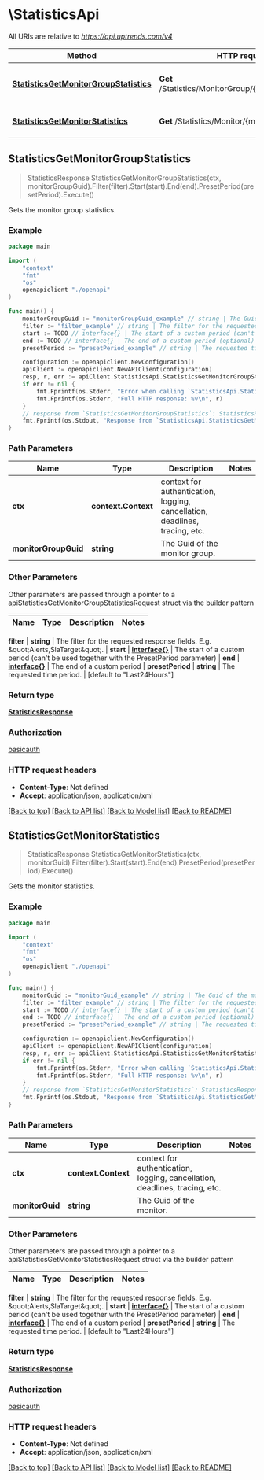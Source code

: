 # \StatisticsApi

All URIs are relative to *https://api.uptrends.com/v4*

Method | HTTP request | Description
------------- | ------------- | -------------
[**StatisticsGetMonitorGroupStatistics**](StatisticsApi.md#StatisticsGetMonitorGroupStatistics) | **Get** /Statistics/MonitorGroup/{monitorGroupGuid} | Gets the monitor group statistics.
[**StatisticsGetMonitorStatistics**](StatisticsApi.md#StatisticsGetMonitorStatistics) | **Get** /Statistics/Monitor/{monitorGuid} | Gets the monitor statistics.



## StatisticsGetMonitorGroupStatistics

> StatisticsResponse StatisticsGetMonitorGroupStatistics(ctx, monitorGroupGuid).Filter(filter).Start(start).End(end).PresetPeriod(presetPeriod).Execute()

Gets the monitor group statistics.

### Example

```go
package main

import (
    "context"
    "fmt"
    "os"
    openapiclient "./openapi"
)

func main() {
    monitorGroupGuid := "monitorGroupGuid_example" // string | The Guid of the monitor group.
    filter := "filter_example" // string | The filter for the requested response fields. E.g. \"Alerts,SlaTarget\". (optional)
    start := TODO // interface{} | The start of a custom period (can't be used together with the PresetPeriod parameter) (optional)
    end := TODO // interface{} | The end of a custom period (optional)
    presetPeriod := "presetPeriod_example" // string | The requested time period. (optional) (default to "Last24Hours")

    configuration := openapiclient.NewConfiguration()
    apiClient := openapiclient.NewAPIClient(configuration)
    resp, r, err := apiClient.StatisticsApi.StatisticsGetMonitorGroupStatistics(context.Background(), monitorGroupGuid).Filter(filter).Start(start).End(end).PresetPeriod(presetPeriod).Execute()
    if err != nil {
        fmt.Fprintf(os.Stderr, "Error when calling `StatisticsApi.StatisticsGetMonitorGroupStatistics``: %v\n", err)
        fmt.Fprintf(os.Stderr, "Full HTTP response: %v\n", r)
    }
    // response from `StatisticsGetMonitorGroupStatistics`: StatisticsResponse
    fmt.Fprintf(os.Stdout, "Response from `StatisticsApi.StatisticsGetMonitorGroupStatistics`: %v\n", resp)
}
```

### Path Parameters


Name | Type | Description  | Notes
------------- | ------------- | ------------- | -------------
**ctx** | **context.Context** | context for authentication, logging, cancellation, deadlines, tracing, etc.
**monitorGroupGuid** | **string** | The Guid of the monitor group. | 

### Other Parameters

Other parameters are passed through a pointer to a apiStatisticsGetMonitorGroupStatisticsRequest struct via the builder pattern


Name | Type | Description  | Notes
------------- | ------------- | ------------- | -------------

 **filter** | **string** | The filter for the requested response fields. E.g. \&quot;Alerts,SlaTarget\&quot;. | 
 **start** | [**interface{}**](interface{}.md) | The start of a custom period (can&#39;t be used together with the PresetPeriod parameter) | 
 **end** | [**interface{}**](interface{}.md) | The end of a custom period | 
 **presetPeriod** | **string** | The requested time period. | [default to &quot;Last24Hours&quot;]

### Return type

[**StatisticsResponse**](StatisticsResponse.md)

### Authorization

[basicauth](../README.md#basicauth)

### HTTP request headers

- **Content-Type**: Not defined
- **Accept**: application/json, application/xml

[[Back to top]](#) [[Back to API list]](../README.md#documentation-for-api-endpoints)
[[Back to Model list]](../README.md#documentation-for-models)
[[Back to README]](../README.md)


## StatisticsGetMonitorStatistics

> StatisticsResponse StatisticsGetMonitorStatistics(ctx, monitorGuid).Filter(filter).Start(start).End(end).PresetPeriod(presetPeriod).Execute()

Gets the monitor statistics.

### Example

```go
package main

import (
    "context"
    "fmt"
    "os"
    openapiclient "./openapi"
)

func main() {
    monitorGuid := "monitorGuid_example" // string | The Guid of the monitor.
    filter := "filter_example" // string | The filter for the requested response fields. E.g. \"Alerts,SlaTarget\". (optional)
    start := TODO // interface{} | The start of a custom period (can't be used together with the PresetPeriod parameter) (optional)
    end := TODO // interface{} | The end of a custom period (optional)
    presetPeriod := "presetPeriod_example" // string | The requested time period. (optional) (default to "Last24Hours")

    configuration := openapiclient.NewConfiguration()
    apiClient := openapiclient.NewAPIClient(configuration)
    resp, r, err := apiClient.StatisticsApi.StatisticsGetMonitorStatistics(context.Background(), monitorGuid).Filter(filter).Start(start).End(end).PresetPeriod(presetPeriod).Execute()
    if err != nil {
        fmt.Fprintf(os.Stderr, "Error when calling `StatisticsApi.StatisticsGetMonitorStatistics``: %v\n", err)
        fmt.Fprintf(os.Stderr, "Full HTTP response: %v\n", r)
    }
    // response from `StatisticsGetMonitorStatistics`: StatisticsResponse
    fmt.Fprintf(os.Stdout, "Response from `StatisticsApi.StatisticsGetMonitorStatistics`: %v\n", resp)
}
```

### Path Parameters


Name | Type | Description  | Notes
------------- | ------------- | ------------- | -------------
**ctx** | **context.Context** | context for authentication, logging, cancellation, deadlines, tracing, etc.
**monitorGuid** | **string** | The Guid of the monitor. | 

### Other Parameters

Other parameters are passed through a pointer to a apiStatisticsGetMonitorStatisticsRequest struct via the builder pattern


Name | Type | Description  | Notes
------------- | ------------- | ------------- | -------------

 **filter** | **string** | The filter for the requested response fields. E.g. \&quot;Alerts,SlaTarget\&quot;. | 
 **start** | [**interface{}**](interface{}.md) | The start of a custom period (can&#39;t be used together with the PresetPeriod parameter) | 
 **end** | [**interface{}**](interface{}.md) | The end of a custom period | 
 **presetPeriod** | **string** | The requested time period. | [default to &quot;Last24Hours&quot;]

### Return type

[**StatisticsResponse**](StatisticsResponse.md)

### Authorization

[basicauth](../README.md#basicauth)

### HTTP request headers

- **Content-Type**: Not defined
- **Accept**: application/json, application/xml

[[Back to top]](#) [[Back to API list]](../README.md#documentation-for-api-endpoints)
[[Back to Model list]](../README.md#documentation-for-models)
[[Back to README]](../README.md)

